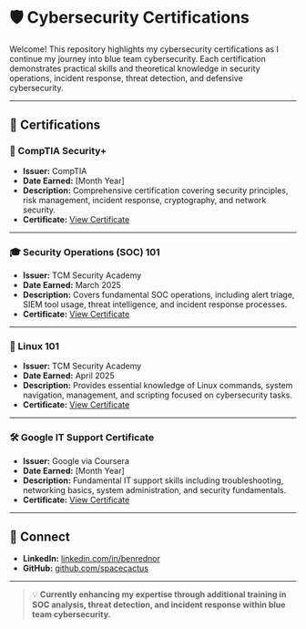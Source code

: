 
# 🛡️ Cybersecurity Certifications

Welcome! This repository highlights my cybersecurity certifications as I continue my journey into blue team cybersecurity. Each certification demonstrates practical skills and theoretical knowledge in security operations, incident response, threat detection, and defensive cybersecurity.

---

## 📜 Certifications

### 🏅 CompTIA Security+
- **Issuer:** CompTIA
- **Date Earned:** [Month Year] 
- **Description:** Comprehensive certification covering security principles, risk management, incident response, cryptography, and network security.
- **Certificate:** [View Certificate](https://www.credly.com/earner/earned/badge/0ef3815a-873a-4073-97ef-df852f1aef5f)

---

### 🎓 Security Operations (SOC) 101
- **Issuer:** TCM Security Academy
- **Date Earned:** March 2025
- **Description:** Covers fundamental SOC operations, including alert triage, SIEM tool usage, threat intelligence, and incident response processes.
- **Certificate:** [View Certificate](https://github.com/A-Space-Cactus/cybersecurity-certifications/blob/main/cybersecurity-certifications/certificate-of-completion-for-security-operations-soc-101-2.pdf)

---

### 🐧 Linux 101
- **Issuer:** TCM Security Academy
- **Date Earned:** April 2025
- **Description:** Provides essential knowledge of Linux commands, system navigation, management, and scripting focused on cybersecurity tasks.
- **Certificate:** [View Certificate](https://github.com/A-Space-Cactus/cybersecurity-certifications/blob/main/cybersecurity-certifications/certificate-of-completion-for-linux-101-1.pdf)

---

### 🛠️ Google IT Support Certificate
- **Issuer:** Google via Coursera
- **Date Earned:** [Month Year]
- **Description:** Fundamental IT support skills including troubleshooting, networking basics, system administration, and security fundamentals.
- **Certificate:** [View Certificate](https://www.credly.com/earner/earned/badge/2c118028-fc47-413d-84de-5dda63b1515b)

---

## 🔗 Connect

- **LinkedIn:** [linkedin.com/in/benrednor](https://www.linkedin.com/in/benrednor/)
- **GitHub:** [github.com/spacecactus](https://github.com/A-Space-Cactus)

---

> 💡 **Currently enhancing my expertise through additional training in SOC analysis, threat detection, and incident response within blue team cybersecurity.**
